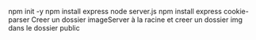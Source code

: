 npm init -y
npm install express
node server.js
npm install express cookie-parser
Creer un dossier imageServer à la racine et creer un dossier img dans le dossier public